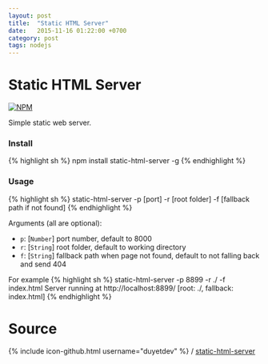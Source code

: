 ```yaml
---
layout: post
title:  "Static HTML Server"
date:   2015-11-16 01:22:00 +0700
category: post
tags: nodejs
---
```


# Static HTML Server

[![NPM](https://nodei.co/npm/static-html-server.png?downloads=true&downloadRank=true&stars=true)](https://nodei.co/npm/static-html-server/)

Simple static web server.

### Install

{% highlight sh %}
npm install static-html-server -g
{% endhighlight %}

### Usage


{% highlight sh %}
static-html-server -p [port] -r [root folder] -f [fallback path if not found]
{% endhighlight %}

Arguments (all are optional):

* `p`: [`Number`] port number, default to 8000
* `r`: [`String`] root folder, default to working directory
* `f`: [`String`] fallback path when page not found, default to not falling back and send 404

For example
{% highlight sh %}
static-html-server -p 8899 -r ./ -f index.html
Server running at http://localhost:8899/ [root: ./, fallback: index.html]
{% endhighlight %}

# Source

{% include icon-github.html username="duyetdev" %} / [static-html-server](static-html-server)
